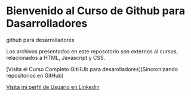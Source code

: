 # Bienvenido al Curso de Github para Dasarrolladores
github para desarrolladores

Los archivos presentados en este reposotorio son externos al cursos, relacionados a HTML, Javascript y CSS.

[Visita el Curso Completo GitHUb para desarolladores](Sincronizando repositorios en GitHub)

[Visita mi perfil de Usuario en Linkedin](https://www.linkedin.com/in/lilibeth-camico/)
